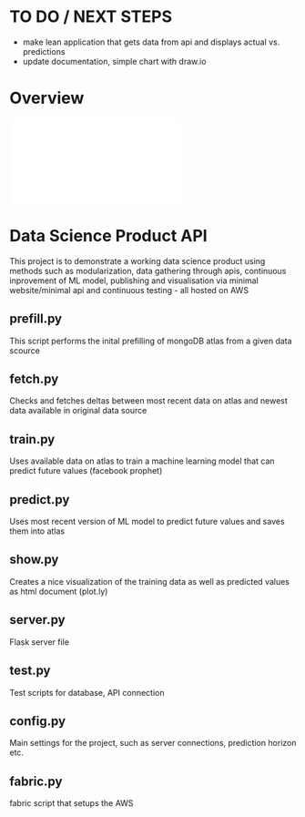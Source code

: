 # TO DO / NEXT STEPS
- make lean application that gets data from api and displays actual vs. predictions
- update documentation, simple chart with draw.io
# Overview
![alt text](overview.xml)
# Data Science Product API
This project is to demonstrate a working data science product using methods such as
modularization, data gathering through apis, continuous inprovement of ML model, publishing
and visualisation via minimal website/minimal api and continuous testing - all hosted
on AWS
## prefill.py
This script performs the inital prefilling of mongoDB atlas from a given data scource
## fetch.py
Checks and fetches deltas between most recent data on atlas and newest data 
available in original data source
## train.py
Uses available data on atlas to train a machine learning model that can predict
future values (facebook prophet)
## predict.py
Uses most recent version of ML model to predict future values and saves them
into atlas
## show.py
Creates a nice visualization of the training data as well as predicted values
as html document (plot.ly)
## server.py
Flask server file
## test.py
Test scripts for database, API connection
## config.py
Main settings for the project, such as server connections, prediction horizon etc.
## fabric.py
fabric script that setups the AWS